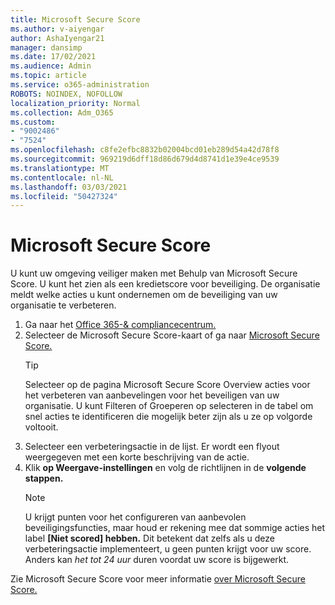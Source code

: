 ```yaml
---
title: Microsoft Secure Score
ms.author: v-aiyengar
author: AshaIyengar21
manager: dansimp
ms.date: 17/02/2021
ms.audience: Admin
ms.topic: article
ms.service: o365-administration
ROBOTS: NOINDEX, NOFOLLOW
localization_priority: Normal
ms.collection: Adm_O365
ms.custom:
- "9002486"
- "7524"
ms.openlocfilehash: c8fe2efbc8832b02004bcd01eb289d54a42d78f8
ms.sourcegitcommit: 969219d6dff18d86d679d4d8741d1e39e4ce9539
ms.translationtype: MT
ms.contentlocale: nl-NL
ms.lasthandoff: 03/03/2021
ms.locfileid: "50427324"
---
```

# <a name="microsoft-secure-score"></a>Microsoft Secure Score

U kunt uw omgeving veiliger maken met Behulp van Microsoft Secure Score. U kunt het zien als een kredietscore voor beveiliging. De organisatie meldt welke acties u kunt ondernemen om de beveiliging van uw organisatie te verbeteren.

1. Ga naar het [Office 365-& compliancecentrum.](https://go.microsoft.com/fwlink/p/?linkid=2077143)
1. Selecteer de Microsoft Secure Score-kaart of ga naar [Microsoft Secure Score.](https://go.microsoft.com/fwlink/?linkid=2099589)
    > [!TIP]
    >  Selecteer op de pagina Microsoft Secure Score Overview acties voor het verbeteren van aanbevelingen voor het beveiligen van uw organisatie. U kunt Filteren of Groeperen op selecteren in de tabel om snel acties te identificeren die mogelijk beter zijn als u ze op volgorde voltooit.
1. Selecteer een verbeteringsactie in de lijst. Er wordt een flyout weergegeven met een korte beschrijving van de actie.
1. Klik **op Weergave-instellingen** en volg de richtlijnen in de **volgende stappen.**
    > [!NOTE]
    > U krijgt punten voor het configureren van aanbevolen beveiligingsfuncties, maar houd er rekening mee dat sommige acties het label **[Niet scored] hebben.** Dit betekent dat zelfs als u deze verbeteringsactie implementeert, u geen punten krijgt voor uw score. Anders kan *het tot 24 uur* duren voordat uw score is bijgewerkt.

Zie Microsoft Secure Score voor meer informatie [over Microsoft Secure Score.](https://go.microsoft.com/fwlink/?linkid=2103077)